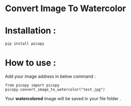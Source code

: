 # Convert Image To Watercolor 


# Installation :
```
pip install picopy
```

# How to use :
Add your image address in below command :
```
from picopy import picopy
picopy.convert_image_to_watercolor("test.jpg")

```

Your __watercolored__ image will be saved in your file folder .